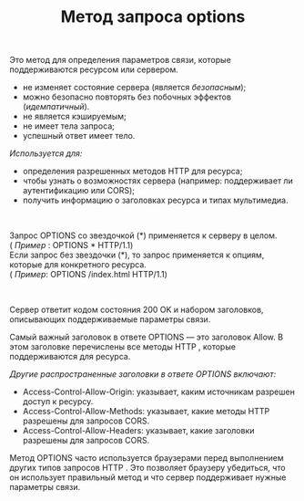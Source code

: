 <h1 align="center">Метод запроса options</h1>
<br>
<p>Это метод для определения параметров связи, которые 
поддерживаются ресурсом или сервером.</p>
<ul>
<li>не изменяет состояние сервера (является <em>безопасным</em>);</li>
<li>можно безопасно повторять без побочных эффектов (<em>идемпатичный</em>).</li>
<li>не является кэшируемым;</li>
<li>не имеет тела запроса;</li>
<li>успешный ответ имеет тело.</li>
</ul>
<p><em>Используется для:</em></p>
<ul>
<li>определения разрешенных методов HTTP для ресурса;</li>
<li>чтобы узнать о возможностях сервера (например: поддерживает ли аутентификацию или CORS);</li>
<li>получить информацию о заголовках ресурса и типах мультимедиа.</li>
</ul>
<br>
<p>
Запрос OPTIONS со звездочкой (*) применяется к серверу в целом. <br> ( <em>Пример</em> : OPTIONS * HTTP/1.1)
<br>
Если запрос без звездочки (*), то запрос применяется к опциям, которые для конкретного ресурса.<br> ( <em>Пример</em>: OPTIONS /index.html HTTP/1.1)
</p>
<br>
<p>
Сервер ответит кодом состояния 200 OK и набором заголовков, описывающих поддерживаемые параметры связи.
</p>
<p>
Самый важный заголовок в ответе OPTIONS — это заголовок Allow. В этом заголовке перечислены все методы HTTP , которые поддерживаются для ресурса.
</p>
<p>
<em>
Другие распространенные заголовки в ответе OPTIONS включают:
</em></p>
<ul>
<li>Access-Control-Allow-Origin: указывает, каким источникам разрешен доступ к ресурсу.</li>
<li>Access-Control-Allow-Methods: указывает, какие методы HTTP разрешены для запросов CORS.</li>
<li>Access-Control-Allow-Headers: указывает, какие заголовки разрешены для запросов CORS.</li>
</ul>
<p>
Метод OPTIONS часто используется браузерами перед выполнением других типов запросов HTTP . Это позволяет браузеру убедиться, что он использует правильный метод и что сервер поддерживает нужные параметры связи.
</p>